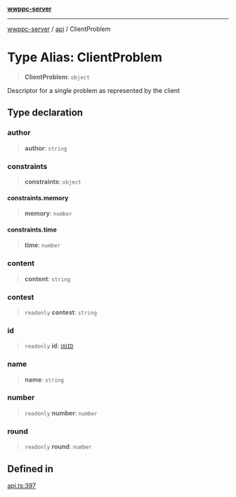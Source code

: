 [**wwppc-server**](../../README.md)

***

[wwppc-server](../../modules.md) / [api](../README.md) / ClientProblem

# Type Alias: ClientProblem

> **ClientProblem**: `object`

Descriptor for a single problem as represented by the client

## Type declaration

### author

> **author**: `string`

### constraints

> **constraints**: `object`

#### constraints.memory

> **memory**: `number`

#### constraints.time

> **time**: `number`

### content

> **content**: `string`

### contest

> `readonly` **contest**: `string`

### id

> `readonly` **id**: [`UUID`](../../util/type-aliases/UUID.md)

### name

> **name**: `string`

### number

> `readonly` **number**: `number`

### round

> `readonly` **round**: `number`

## Defined in

[api.ts:397](https://github.com/WWPPC/WWPPC-server/blob/240fd8d39aa7a9e87385634bffd25137bc757d0a/src/api.ts#L397)
